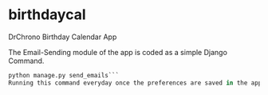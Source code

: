 # birthdaycal
DrChrono Birthday Calendar App

The Email-Sending module of the app is coded as a simple Django Command.
```python
python manage.py send_emails```
Running this command everyday once the preferences are saved in the app, will ensure emails being sent out correctly, and regularly.

